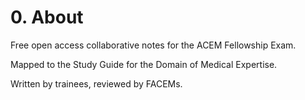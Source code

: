 # 0. About

Free open access collaborative notes for the ACEM Fellowship Exam. 

Mapped to the Study Guide for the Domain of Medical Expertise.

Written by trainees, reviewed by FACEMs.

 





